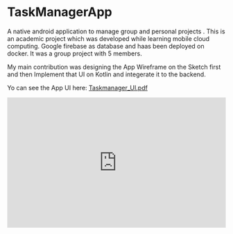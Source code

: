 # TaskManagerApp
A native android application to manage group and personal projects . This is an academic project which was developed while learning mobile cloud computing. 
Google firebase as database and haas been deployed on docker. It was a group project with 5 members. 

My main contribution was designing the App Wireframe on the Sketch first and then Implement that UI on Kotlin and integerate it to the backend.

Yo can see the App UI here: [Taskmanager_UI.pdf](https://github.com/mrangta/TaskManagerApp/blob/master/TaskManager-updatedSketh.pdf)


<embed src="https://github.com/mrangta/TaskManagerApp/blob/master/TaskManager-updatedSketh.pdf" type="application/pdf"   height="300px" width="100%"/>
